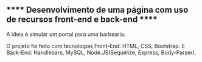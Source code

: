 <h2>**** Desenvolvimento de uma página com uso de recursos front-end e back-end ****</h2>
<p> </p>
<div> A ideia é simular um portal para uma barbearia. </div> <p></p>

O projeto foi feito com tecnologias Front-End: HTML, CSS, Bootstrap.
E Back-End: Handlebars, MySQL, Node.JS(Sequelize, Express, Body-Parser).

